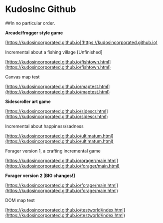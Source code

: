 # KudosInc Github

##In no particular order.

**Arcade/frogger style game**

[https://kudosincorporated.github.io](https://kudosincorporated.github.io)

Incremental about a fishing village [Unfinished]

[https://kudosincorporated.github.io/fishtown.html](https://kudosincorporated.github.io/fishtown.html)

Canvas map test

[https://kudosincorporated.github.io/maptest.html](https://kudosincorporated.github.io/maptest.html)

**Sidescroller art game**

[https://kudosincorporated.github.io/sidescr.html](https://kudosincorporated.github.io/sidescr.html)

Incremental about happiness/sadness

[https://kudosincorporated.github.io/ultimatum.html](https://kudosincorporated.github.io/ultimatum.html)

Forager version 1, a crafting incremental game

[https://kudosincorporated.github.io/orager/main.html](https://kudosincorporated.github.io/forager/main.html)

**Forager version 2 [BIG changes!]**

[https://kudosincorporated.github.io/forage/main.html](https://kudosincorporated.github.io/forage/main.html)

DOM map test

[https://kudosincorporated.github.io/testworld/index.html](https://kudosincorporated.github.io/testworld/index.html)
